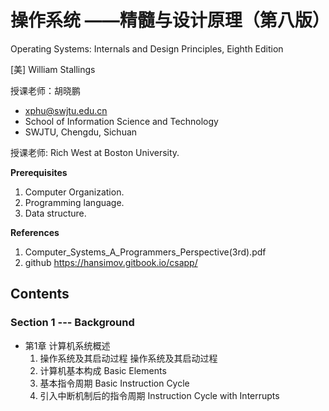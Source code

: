 # 操作系统 ——精髓与设计原理（第八版）

Operating Systems: Internals and Design Principles, Eighth Edition

[美] William Stallings

授课老师：胡晓鹏
- xphu@swjtu.edu.cn
- School of Information Science and Technology
- SWJTU, Chengdu, Sichuan

授课老师: Rich West at Boston University.

**Prerequisites**
1. Computer Organization.
2. Programming language.
3. Data structure.

**References**
1. Computer_Systems_A_Programmers_Perspective(3rd).pdf
2. github https://hansimov.gitbook.io/csapp/

## Contents

### Section 1 --- Background
- 第1章 计算机系统概述 
    1. 操作系统及其启动过程 操作系统及其启动过程
    2. 计算机基本构成 Basic Elements
    3. 基本指令周期 Basic Instruction Cycle
    4. 引入中断机制后的指令周期 Instruction Cycle with Interrupts


